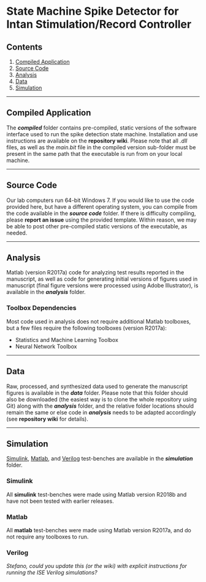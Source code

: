 # State Machine Spike Detector for Intan Stimulation/Record Controller

## Contents

1. [Compiled Application](#compiled-application)
2. [Source Code](#source-code)
3. [Analysis](#analysis)
4. [Data](#data)
5. [Simulation](#simulation)

---

## Compiled Application

The ***compiled*** folder contains pre-compiled, static versions of the software interface used to run the spike detection state machine. Installation and use instructions are available on the **repository wiki**. Please note that all *.dll* files, as well as the *main.bit* file in the compiled version sub-folder must be present in the same path that the executable is run from on your local machine.



---

## Source Code

Our lab computers run 64-bit Windows 7. If you would like to use the code provided here, but have a different operating system, you can compile from the code available in the ***source code*** folder. If there is difficulty compiling, please **report an issue** using the provided template. Within reason, we may be able to post other pre-compiled static versions of the executable, as needed.



---

## Analysis

Matlab (version R2017a) code for analyzing test results reported in the manuscript, as well as code for generating initial versions of figures used in manuscript (final figure versions were processed using Adobe Illustrator), is available in the ***analysis*** folder. 

### Toolbox Dependencies

Most code used in analysis does not require additional Matlab toolboxes, but a few files require the following toolboxes (version R2017a):

* Statistics and Machine Learning Toolbox
* Neural Network Toolbox



---

## Data

Raw, processed, and synthesized data used to generate the manuscript figures is available in the ***data*** folder. Please note that this folder should also be downloaded (the easiest way is to clone the whole repository using Git) along with the ***analysis*** folder, and the relative folder locations should remain the same or else code in ***analysis*** needs to be adapted accordingly (see **repository wiki** for details).



---

## Simulation

[Simulink](#simulink), [Matlab](#matlab), and [Verilog](#verilog) test-benches are available in the ***simulation*** folder. 

### Simulink

All **simulink** test-benches were made using Matlab version R2018b and have not been tested with earlier releases.

### Matlab

All **matlab** test-benches were made using Matlab version R2017a, and do not require any toolboxes to run.

### Verilog

*Stefano, could you update this (or the wiki) with explicit instructions for running the ISE Verilog simulations?*



